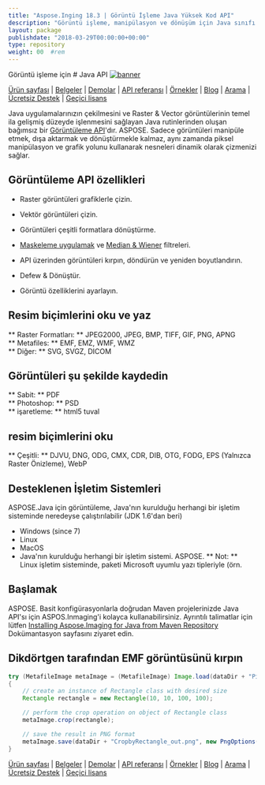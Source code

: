 ```yaml
---
title: "Aspose.Inging 18.3 | Görüntü İşleme Java Yüksek Kod API" 
description: "Görüntü işleme, manipülasyon ve dönüşüm için Java sınıfı kütüphanesi. Maskeleme, filtreler, deskew, matris dönüşümü, şekiller, titizlik ve vektörleri destekler." 
layout: package
publishdate: "2018-03-29T00:00:00+00:00"
type: repository
weight: 00	#rem
---
```


Görüntü işleme için # Java API
[![banner](../aspose_imaging-for-java-banner.png)](./)

[Ürün sayfası](https://products.aspose.com/imaging/java) | [Belgeler](https://docs.aspose.com/imaging/java/) | [Demolar](https://products.aspose.app/imaging/family) | [API referansı](https://apireference.aspose.com/imaging/java) | [Örnekler](https://github.com/aspose-imaging/Aspose.Imaging-for-Java) | [Blog](https://blog.aspose.com/category/imaging/) | [Arama](https://search.aspose.com/) | [Ücretsiz Destek](https://forum.aspose.com/c/imaging) | [Geçici lisans](https://purchase.aspose.com/temporary-license)

Java uygulamalarınızın çekilmesini ve Raster & Vector görüntülerinin temel ila gelişmiş düzeyde işlenmesini sağlayan Java rutinlerinden oluşan bağımsız bir [Görüntüleme API](https://products.aspose.com/imaging/java)'dır.
ASPOSE. Sadece görüntüleri manipüle etmek, dışa aktarmak ve dönüştürmekle kalmaz, aynı zamanda piksel manipülasyon ve grafik yolunu kullanarak nesneleri dinamik olarak çizmenizi sağlar.

## Görüntüleme API özellikleri
- Raster görüntüleri grafiklerle çizin.
- Vektör görüntüleri çizin.
- Görüntüleri çeşitli formatlara dönüştürme.

- [Maskeleme uygulamak](https://docs.aspose.com/imaging/java/applying-masking-to-images/) ve [Median & Wiener](https://docs.aspose.com/imaging/java/applying-median-and-wiener-filters/) filtreleri.
- API üzerinden görüntüleri kırpın, döndürün ve yeniden boyutlandırın.
- Defew & Dönüştür.
- Görüntü özelliklerini ayarlayın.

## Resim biçimlerini oku ve yaz
** Raster Formatları: ** JPEG2000, JPEG, BMP, TIFF, GIF, PNG, APNG \
** Metafiles: ** EMF, EMZ, WMF, WMZ \
** Diğer: ** SVG, SVGZ, DICOM

## Görüntüleri şu şekilde kaydedin
** Sabit: ** PDF \
** Photoshop: ** PSD \
** işaretleme: ** html5 tuval

## resim biçimlerini oku
** Çeşitli: ** DJVU, DNG, ODG, CMX, CDR, DIB, OTG, FODG, EPS (Yalnızca Raster Önizleme), WebP

## Desteklenen İşletim Sistemleri
ASPOSE.Java için görüntüleme, Java'nın kurulduğu herhangi bir işletim sisteminde neredeyse çalıştırılabilir (JDK 1.6'dan beri)
- Windows (since 7)
- Linux
- MacOS
- Java'nın kurulduğu herhangi bir işletim sistemi.
ASPOSE.
** Not: ** Linux işletim sisteminde, paketi Microsoft uyumlu yazı tipleriyle (örn.

## Başlamak

ASPOSE. Basit konfigürasyonlarla doğrudan Maven projelerinizde Java API'sı için ASPOS.Inmaging'i kolayca kullanabilirsiniz. Ayrıntılı talimatlar için lütfen [Installing Aspose.Imaging for Java from Maven Repository](https://docs.aspose.com/imaging/java/installation/) Dokümantasyon sayfasını ziyaret edin.

## Dikdörtgen tarafından EMF görüntüsünü kırpın

```java
try (MetafileImage metaImage = (MetafileImage) Image.load(dataDir + "Picture1.emf"))
{
	// create an instance of Rectangle class with desired size
	Rectangle rectangle = new Rectangle(10, 10, 100, 100);

	// perform the crop operation on object of Rectangle class
	metaImage.crop(rectangle);

	// save the result in PNG format
	metaImage.save(dataDir + "CropbyRectangle_out.png", new PngOptions());
}
```

[Ürün sayfası](https://products.aspose.com/imaging/java) | [Belgeler](https://docs.aspose.com/imaging/java/) | [Demolar](https://products.aspose.app/imaging/family) | [API referansı](https://apireference.aspose.com/imaging/java) | [Örnekler](https://github.com/aspose-imaging/Aspose.Imaging-for-Java) | [Blog](https://blog.aspose.com/category/imaging/) | [Arama](https://search.aspose.com/) | [Ücretsiz Destek](https://forum.aspose.com/c/imaging) | [Geçici lisans](https://purchase.aspose.com/temporary-license)
